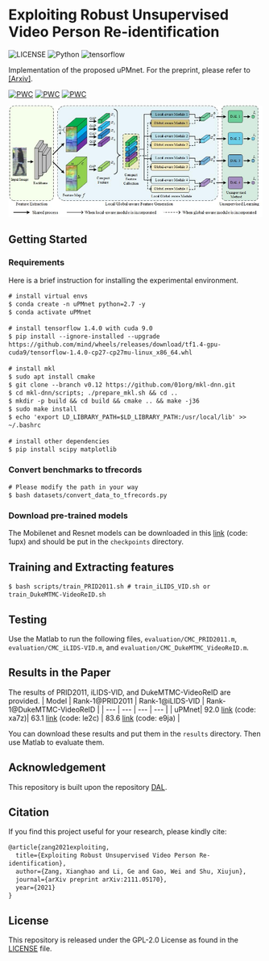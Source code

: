 # Exploiting Robust Unsupervised Video Person Re-identification
![LICENSE](https://img.shields.io/badge/license-GPL%202.0-green)
![Python](https://img.shields.io/badge/python-2.7-blue.svg)
![tensorflow](https://img.shields.io/badge/tensorflow-1.4.0-%237732a8)


Implementation of the proposed uPMnet. For the preprint, please refer to [[Arxiv]](https://arxiv.org/pdf/2111.05170v1.pdf).

[![PWC](https://img.shields.io/endpoint.svg?url=https://paperswithcode.com/badge/exploiting-robust-unsupervised-video-person/unsupervised-person-re-identification-on-9)](https://paperswithcode.com/sota/unsupervised-person-re-identification-on-9?p=exploiting-robust-unsupervised-video-person)
[![PWC](https://img.shields.io/endpoint.svg?url=https://paperswithcode.com/badge/exploiting-robust-unsupervised-video-person/unsupervised-person-re-identification-on-10)](https://paperswithcode.com/sota/unsupervised-person-re-identification-on-10?p=exploiting-robust-unsupervised-video-person)
[![PWC](https://img.shields.io/endpoint.svg?url=https://paperswithcode.com/badge/exploiting-robust-unsupervised-video-person/unsupervised-person-re-identification-on-11)](https://paperswithcode.com/sota/unsupervised-person-re-identification-on-11?p=exploiting-robust-unsupervised-video-person)

![framework](./preprocessing/framework.jpg)


## Getting Started
### Requirements
Here is a brief instruction for installing the experimental environment.
```
# install virtual envs
$ conda create -n uPMnet python=2.7 -y
$ conda activate uPMnet

# install tensorflow 1.4.0 with cuda 9.0
$ pip install --ignore-installed --upgrade https://github.com/mind/wheels/releases/download/tf1.4-gpu-cuda9/tensorflow-1.4.0-cp27-cp27mu-linux_x86_64.whl

# install mkl
$ sudo apt install cmake
$ git clone --branch v0.12 https://github.com/01org/mkl-dnn.git
$ cd mkl-dnn/scripts; ./prepare_mkl.sh && cd ..
$ mkdir -p build && cd build && cmake .. && make -j36
$ sudo make install
$ echo 'export LD_LIBRARY_PATH=$LD_LIBRARY_PATH:/usr/local/lib' >> ~/.bashrc

# install other dependencies
$ pip install scipy matplotlib
```

### Convert benchmarks to tfrecords
```
# Please modify the path in your way
$ bash datasets/convert_data_to_tfrecords.py
```

### Download pre-trained models
The Mobilenet and Resnet models can be downloaded in this [link](https://pan.baidu.com/s/1jzjdWkS20aaWpAhAmXkFXQ) (code: 1upx) and should be put in the `checkpoints` directory.

## Training and Extracting features
```
$ bash scripts/train_PRID2011.sh # train_iLIDS_VID.sh or train_DukeMTMC-VideoReID.sh
```


## Testing
Use the Matlab to run the following files, `evaluation/CMC_PRID2011.m`, `evaluation/CMC_iLIDS-VID.m`, and `evaluation/CMC_DukeMTMC_VideoReID.m`. 

## Results in the Paper
The results of PRID2011, iLIDS-VID, and DukeMTMC-VideoReID are provided.
| Model | Rank-1@PRID2011 | Rank-1@iLIDS-VID | Rank-1@DukeMTMC-VideoReID |
| --- | --- | --- | --- |
| uPMnet| 92.0 [link](https://pan.baidu.com/s/1-6LEdwZNC0ldCuzLpgu_OQ) (code: xa7z)| 63.1 [link](https://pan.baidu.com/s/1pgRPtWD0A9aXiQvoyPnNRg) (code: le2c) | 83.6 [link](https://pan.baidu.com/s/196OcTxK36pYSm6fbQnC4Wg) (code: e9ja) | 

You can download these results and put them in the `results` directory. Then use Matlab to evaluate them. 


## Acknowledgement

This repository is built upon the repository [DAL](https://github.com/yanbeic/Deep-Association-Learning).

## Citation
If you find this project useful for your research, please kindly cite:

```
@article{zang2021exploiting,
  title={Exploiting Robust Unsupervised Video Person Re-identification},
  author={Zang, Xianghao and Li, Ge and Gao, Wei and Shu, Xiujun},
  journal={arXiv preprint arXiv:2111.05170},
  year={2021}
}
```

## License
This repository is released under the GPL-2.0 License as found in the [LICENSE](LICENSE) file.
